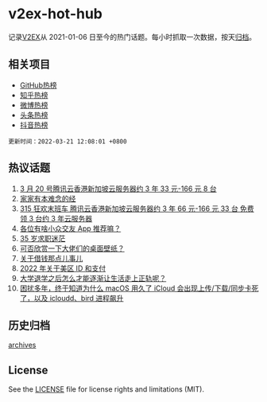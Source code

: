 # v2ex-hot-hub

 记录[V2EX](https://www.v2ex.com/)从 2021-01-06 日至今的热门话题。每小时抓取一次数据，按天[归档](archives)。
 
 ## 相关项目

- [GitHub热榜](https://github.com/snaildev/github-hot-hub)
- [知乎热榜](https://github.com/snaildev/zhihu-hot-hub)
- [微博热榜](https://github.com/snaildev/weibo-hot-hub)
- [头条热榜](https://github.com/snaildev/toutiao-hot-hub)
- [抖音热榜](https://github.com/snaildev/douyin-hot-hub)


 `更新时间：2022-03-21 12:08:01 +0800`

## 热议话题

1. [3 月 20 号腾讯云香港新加坡云服务器约 3 年 33 元-166 元 8 台](https://www.v2ex.com/t/841614)
1. [家家有本难念的经](https://www.v2ex.com/t/841636)
1. [315 狂欢末班车 腾讯云香港新加坡云服务器约 3 年 66 元-166 元 33 台 免费领 3 台约 3 年云服务器](https://www.v2ex.com/t/841722)
1. [各位有啥小众交友 App 推荐嘛？](https://www.v2ex.com/t/841621)
1. [35 岁求职迷茫](https://www.v2ex.com/t/841773)
1. [可否欣赏一下大佬们的桌面壁纸？](https://www.v2ex.com/t/841646)
1. [关于借钱那点儿事儿](https://www.v2ex.com/t/841625)
1. [2022 年关于美区 ID 和支付](https://www.v2ex.com/t/841726)
1. [大学退学之后怎么才能逐渐让生活走上正轨呢？](https://www.v2ex.com/t/841645)
1. [困扰多年，终于知道为什么 macOS 用久了 iCloud 会出现上传/下载/同步卡死了，以及 icloudd、bird 进程飙升](https://www.v2ex.com/t/841605)

## 历史归档

[archives](archives)

## License

See the [LICENSE](LICENSE) file for license rights and limitations (MIT).
